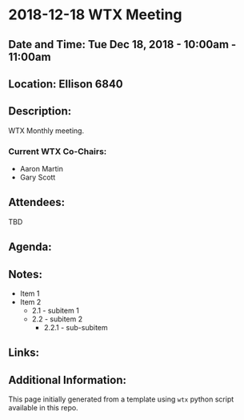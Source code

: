# 2018-12-18 WTX Meeting
## Date and Time: Tue Dec 18, 2018 - 10:00am - 11:00am
## Location: Ellison 6840

## Description:
WTX Monthly meeting.

### Current WTX Co-Chairs:
* Aaron Martin
* Gary Scott

## Attendees:
TBD

## Agenda:

## Notes:
* Item 1
* Item 2
  * 2.1 - subitem 1
  * 2.2 - subitem 2
    * 2.2.1 - sub-subitem

## Links:

## Additional Information:
This page initially generated from a template using `wtx` python script available in this repo.
